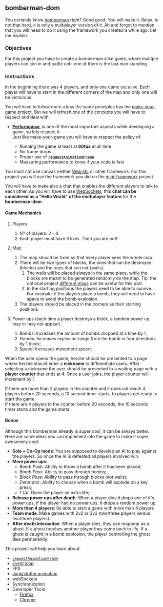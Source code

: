 ## bomberman-dom

You certainly know [bomberman](https://en.wikipedia.org/wiki/Bomberman) right? Good good. You will make it. Relax, is not that hard, it is only a multiplayer version of it. Ah and forgot to mention that you will need to do it using the framework you created a while ago. Let me explain.

### Objectives

For this project you have to create a bomberman alike game, where multiple players can join in and battle until one of them is the last man standing.

### Instructions

In the beginning there was 4 players, and only one came out alive. Each player will have to start in the different corners of the map and only one will be victorious.

You will have to follow more a less the same principles has the [make-your-game](https://public.01-edu.org/subjects/make-your-game/) project. But we will refresh one of the concepts you will have to respect and deal with:

- [**Performance**](https://public.01-edu.org/subjects/good-practices/), is one of the most important aspects while developing a game, so lets respect it.\
   Just like make-your-game you will have to respect the policy of:

  - Running the game at least at **60fps** at all time
  - No frame drops
  - Proper use of [**`requestAnimationFrame`**](https://developer.mozilla.org/en-US/docs/Web/API/window/requestAnimationFrame)
  - Measuring performance to know if your code is fast

You must not use canvas neither [Web-GL](https://get.webgl.org/) or other framework. For this project you will use the framework you did on the [mini-framework](https://public.01-edu.org/subjects/mini-framework/) project.

You will have to make also a chat that enables the different players to talk to each other. As you will have to use [WebSockets](https://developer.mozilla.org/en-US/docs/Web/API/WebSockets_API), this **chat can be considered as a "Hello World" of the multiplayer feature** for the **bomberman-dom**.

#### Game Mechanics

1. Players

   1. Nº of players: 2 - 4
   2. Each player must have 3 lives. Then you are out!!

2. Map

   1. The map should be fixed so that every player sees the whole map.
   2. There will be two types of blocks, the ones that can be destroyed (blocks) and the ones that can not (walls).
      1. The walls will be placed always in the same place, while the blocks are meant to be generated randomly on the map. Tip: the optional project [different maps](https://public.01-edu.org/subjects/make-your-game/different-maps) can be useful for this part.
      2. In the starting positions the players need to be able to survive. For example: if the players place a bomb, they will need to have space to avoid the bomb explosion.
   3. The players should be placed in the corners as their starting positions.

3. Power ups (each time a player destroys a block, a random power up may or may not appear):

   1. Bombs: Increases the amount of bombs dropped at a time by 1;
   2. Flames: Increases explosion range from the bomb in four directions by 1 block;
   3. Speed: Increases movement speed;

When the user opens the game, he/she should be presented to a page where he/she should enter a **nickname** to differentiate users. After selecting a nickname the user should be presented to a waiting page with a **player counter** that ends at 4. Once a user joins, the player counter will increment by 1.

If there are more than 2 players in the counter and it does not reach 4 players before 20 seconds, a 10 second timer starts, to players get ready to start the game.\
If there are 4 players in the counter before 20 seconds, the 10 seconds timer starts and the game starts.

#### Bonus

Although this bomberman already is super cool, it can be always better. Here are some ideas you can implement into the game to make it super awesomely cool:

- **Solo + Co-Op mode**: You are supposed to develop an AI to play against the players. So once the AI is defeated all players involved win.
- **More power ups**:
  - _Bomb Push_: Ability to throw a bomb after it has been placed;
  - _Bomb Pass_: Ability to pass through bombs;
  - _Block Pass_: Ability to pass through blocks (not walls);
  - _Detonator_: Ability to choose when a bomb will explode on a key press;
  - _1 Up_: Gives the player an extra life;
- **Release power ups after death**: When a player dies it drops one of it's power ups. If the player had no power ups, it drops a random power up.
- **More than 4 players**: Be able to start a game with more than 4 players
- **Team mode**: Make games with 2v2 or 3v3 (two/three players versus two/three players).
- **After death interaction**: When a player dies, they can reappear as a ghost. If a ghost touches another player they come back to life. If a ghost is caught in a bomb explosion, the player controlling the ghost dies permanently.

This project will help you learn about:

- [`requestAnimationFrame`](https://developer.mozilla.org/en-US/docs/Web/API/window/requestAnimationFrame)
- [Event loop](https://developer.mozilla.org/en-US/docs/Web/JavaScript/EventLoop)
- FPS
- [Jank/stutter animation](https://murtada.nl/blog/going-jank-free-achieving-60-fps-smooth-websites)
- webSockets
- Synchronization
- Developer Tools
  - [Firefox](https://developer.mozilla.org/en-US/docs/Learn/Common_questions/What_are_browser_developer_tools)
  - [Chrome](https://developers.google.com/web/tools/chrome-devtools)
